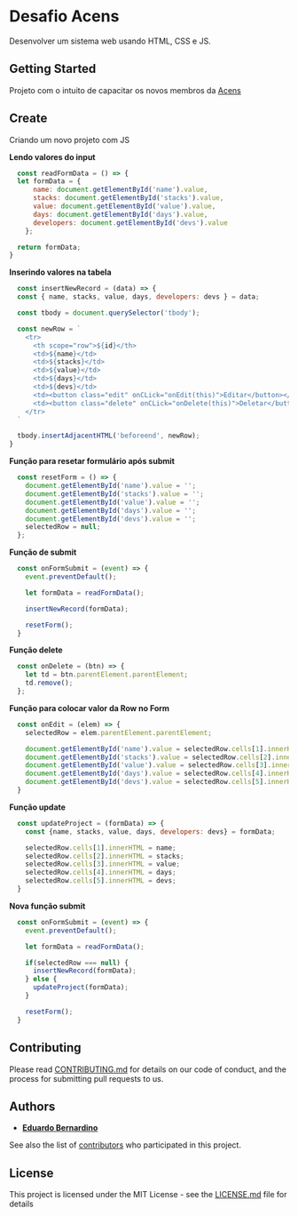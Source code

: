 # Desafio Acens

Desenvolver um sistema web usando HTML, CSS e JS.

## Getting Started

Projeto com o intuito de capacitar os novos membros da [Acens](http://acensjr.com/)

## Create

Criando um novo projeto com JS

**Lendo valores do input**
```javascript
  const readFormData = () => {
  let formData = {
      name: document.getElementById('name').value,
      stacks: document.getElementById('stacks').value,
      value: document.getElementById('value').value,
      days: document.getElementById('days').value,
      developers: document.getElementById('devs').value
    };

  return formData;
}
```

**Inserindo valores na tabela**
```javascript
  const insertNewRecord = (data) => {
  const { name, stacks, value, days, developers: devs } = data;

  const tbody = document.querySelector('tbody');

  const newRow = `
    <tr>
      <th scope="row">${id}</th>
      <td>${name}</td>
      <td>${stacks}</td>
      <td>${value}</td>
      <td>${days}</td>
      <td>${devs}</td>
      <td><button class="edit" onCLick="onEdit(this)">Editar</button></td>
      <td><button class="delete" onCLick="onDelete(this)">Deletar</button></td>
    </tr>
  `

  tbody.insertAdjacentHTML('beforeend', newRow);
}
```

**Função para resetar formulário após submit**
```javascript
  const resetForm = () => {
    document.getElementById('name').value = '';
    document.getElementById('stacks').value = '';
    document.getElementById('value').value = '';
    document.getElementById('days').value = '';
    document.getElementById('devs').value = '';
    selectedRow = null;
  };
```

**Função de submit**
```javascript
  const onFormSubmit = (event) => {
    event.preventDefault();

    let formData = readFormData();

    insertNewRecord(formData);

    resetForm();
  }
```

**Função delete**
```javascript
  const onDelete = (btn) => {
    let td = btn.parentElement.parentElement;
    td.remove();
  };
```

**Função para colocar valor da Row no Form**
```javascript
  const onEdit = (elem) => {
    selectedRow = elem.parentElement.parentElement;

    document.getElementById('name').value = selectedRow.cells[1].innerHTML;
    document.getElementById('stacks').value = selectedRow.cells[2].innerHTML;
    document.getElementById('value').value = selectedRow.cells[3].innerHTML;
    document.getElementById('days').value = selectedRow.cells[4].innerHTML;
    document.getElementById('devs').value = selectedRow.cells[5].innerHTML;
  }
```

**Função update**
```javascript
  const updateProject = (formData) => {
    const {name, stacks, value, days, developers: devs} = formData;

    selectedRow.cells[1].innerHTML = name;
    selectedRow.cells[2].innerHTML = stacks;
    selectedRow.cells[3].innerHTML = value;
    selectedRow.cells[4].innerHTML = days;
    selectedRow.cells[5].innerHTML = devs;
  } 
```

**Nova função submit**
```javascript
  const onFormSubmit = (event) => {
    event.preventDefault();

    let formData = readFormData();

    if(selectedRow === null) {
      insertNewRecord(formData);
    } else {
      updateProject(formData);
    }

    resetForm();
  }
```

## Contributing

Please read [CONTRIBUTING.md](https://gist.github.com/PurpleBooth/b24679402957c63ec426) for details on our code of conduct, and the process for submitting pull requests to us.

## Authors

* [**Eduardo Bernardino**](https://github.com/dudubernardino)

See also the list of [contributors](https://github.com/your/project/contributors) who participated in this project.

## License

This project is licensed under the MIT License - see the [LICENSE.md](LICENSE.md) file for details